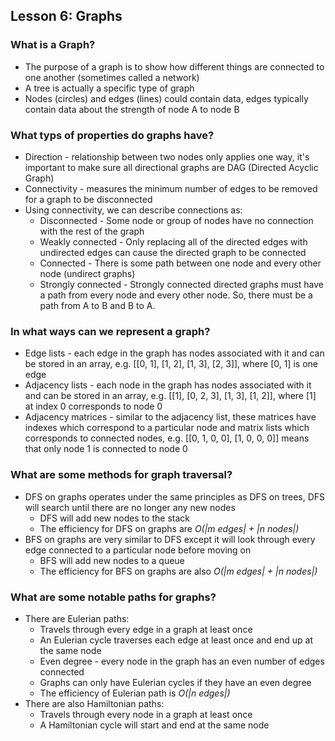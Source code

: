 ## Lesson 6: Graphs

### What is a Graph?
* The purpose of a graph is to show how different things are connected to one another (sometimes called a network)
* A tree is actually a specific type of graph
* Nodes (circles) and edges (lines) could contain data, edges typically contain data about the strength of node A to node B

### What typs of properties do graphs have?
* Direction - relationship between two nodes only applies one way, it's important to make sure all directional graphs are DAG (Directed Acyclic Graph)
* Connectivity - measures the minimum number of edges to be removed for a graph to be disconnected
* Using connectivity, we can describe connections as:
  * Disconnected - Some node or group of nodes have no connection with the rest of the graph
  * Weakly connected - Only replacing all of the directed edges with undirected edges can cause the directed graph to be connected
  * Connected - There is some path between one node and every other node (undirect graphs)
  * Strongly connected - Strongly connected directed graphs must have a path from every node and every other node. So, there must be a path from A to B and B to A.

### In what ways can we represent a graph?
* Edge lists - each edge in the graph has nodes associated with it and can be stored in an array, e.g. [[0, 1], [1, 2], [1, 3], [2, 3]], where [0, 1] is one edge
* Adjacency lists - each node in the graph has nodes associated with it and can be stored in an array, e.g. [[1], [0, 2, 3], [1, 3], [1, 2]], where [1] at index 0 corresponds to node 0
* Adjacency matrices - similar to the adjacency list, these matrices have indexes which correspond to a particular node and matrix lists which corresponds to connected nodes, e.g. [[0, 1, 0, 0], [1, 0, 0, 0]] means that only node 1 is connected to node 0

### What are some methods for graph traversal?
* DFS on graphs operates under the same principles as DFS on trees, DFS will search until there are no longer any new nodes
  * DFS will add new nodes to the stack
  * The efficiency for DFS on graphs are *O(|m edges| + |n nodes|)*
* BFS on graphs are very similar to DFS except it will look through every edge connected to a particular node before moving on
  * BFS will add new nodes to a queue
  * The efficiency for BFS on graphs are also *O(|m edges| + |n nodes|)*

### What are some notable paths for graphs?
* There are Eulerian paths:
  * Travels through every edge in a graph at least once
  * An Eulerian cycle traverses each edge at least once and end up at the same node
  * Even degree - every node in the graph has an even number of edges connected
  * Graphs can only have Eulerian cycles if they have an even degree
  * The efficiency of Eulerian path is *O(|n edges|)*
* There are also Hamiltonian paths:
  * Travels through every node in a graph at least once
  * A Hamiltonian cycle will start and end at the same node
